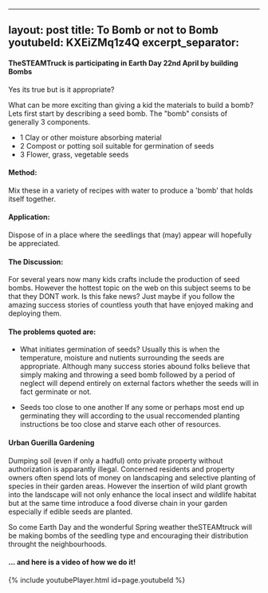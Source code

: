 

---
layout: post
title: To Bomb or not to Bomb
youtubeId: KXEiZMq1z4Q
excerpt_separator: <!--more-->
---

#### TheSTEAMTruck is participating in Earth Day 22nd April by building Bombs

Yes its true but is it appropriate?

What can be more exciting than giving a kid the materials to build a bomb? 
Lets first start by describing a seed bomb.
The "bomb" consists of generally 3 components.
* 1 Clay or other moisture absorbing material
* 2 Compost or potting soil suitable for germination of seeds
* 3 Flower, grass, vegetable seeds
<!--more-->
#### Method:
Mix these in a variety of recipes with water to produce a 'bomb' that holds itself together.

#### Application:
Dispose of in a place where the seedlings that (may) appear will hopefully be appreciated.

#### The Discussion:
For several years now many kids crafts include the production of seed bombs.
However the hottest topic on the web on this subject seems to be that they DONT work.
Is this fake news? Just maybe if you follow the amazing success stories of countless youth that have enjoyed making and deploying them.

#### The problems quoted are:
* What initiates germination of seeds?
Usually this is when the temperature, moisture and nutients surrounding the seeds are appropriate.
Although many success stories abound folks believe that simply making and throwing a seed bomb followed by a period of neglect will depend entirely on external factors whether the seeds will in fact germinate or not.

* Seeds too close to one another
If any some or perhaps most end up germinating they will according to the usual reccomended planting instructions be too close and starve each other of resources.

#### Urban Guerilla Gardening
Dumping soil (even if only a hadful) onto private property without authorization is apparantly illegal.
Concerned residents and property owners often spend lots of money on landscaping and selective planting of species in their garden areas.
However the insertion of wild plant growth into the landscape will not only enhance the local insect and wildlife habitat but at the same time introduce a food diverse chain in your garden especially if edible seeds are planted.

So come Earth Day and the wonderful Spring weather theSTEAMtruck will be making bombs of the seedling type and encouraging their distribution throught the neighbourhoods.

#### ... and here is a video of how we do it!

{% include youtubePlayer.html id=page.youtubeId %}
